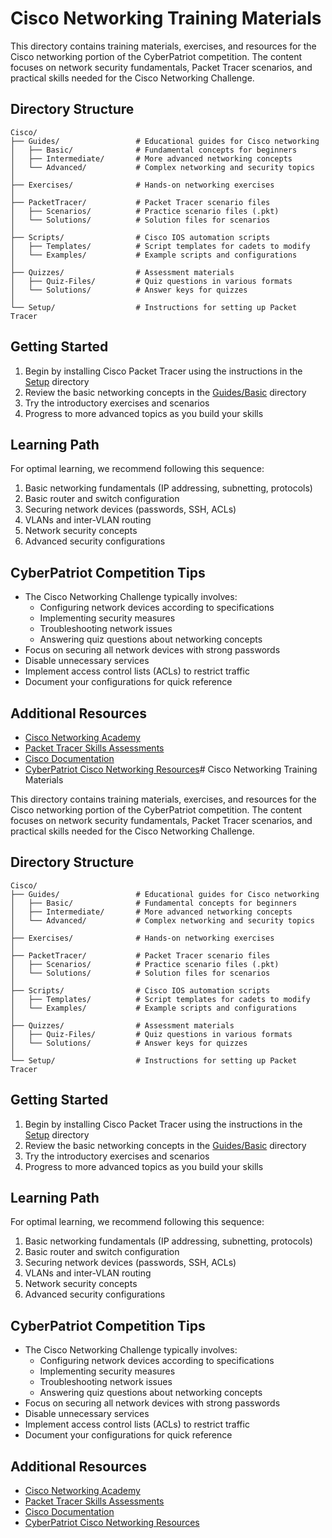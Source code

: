 # Cisco Networking Training Materials

This directory contains training materials, exercises, and resources for the Cisco networking portion of the CyberPatriot competition. The content focuses on network security fundamentals, Packet Tracer scenarios, and practical skills needed for the Cisco Networking Challenge.

## Directory Structure

```
Cisco/
├── Guides/                 # Educational guides for Cisco networking
│   ├── Basic/              # Fundamental concepts for beginners
│   ├── Intermediate/       # More advanced networking concepts
│   └── Advanced/           # Complex networking and security topics
│
├── Exercises/              # Hands-on networking exercises
│
├── PacketTracer/           # Packet Tracer scenario files
│   ├── Scenarios/          # Practice scenario files (.pkt)
│   └── Solutions/          # Solution files for scenarios
│
├── Scripts/                # Cisco IOS automation scripts
│   ├── Templates/          # Script templates for cadets to modify
│   └── Examples/           # Example scripts and configurations
│
├── Quizzes/                # Assessment materials
│   ├── Quiz-Files/         # Quiz questions in various formats
│   └── Solutions/          # Answer keys for quizzes
│
└── Setup/                  # Instructions for setting up Packet Tracer
```

## Getting Started

1. Begin by installing Cisco Packet Tracer using the instructions in the [Setup](./Setup) directory
2. Review the basic networking concepts in the [Guides/Basic](./Guides/Basic) directory
3. Try the introductory exercises and scenarios
4. Progress to more advanced topics as you build your skills

## Learning Path

For optimal learning, we recommend following this sequence:

1. Basic networking fundamentals (IP addressing, subnetting, protocols)
2. Basic router and switch configuration
3. Securing network devices (passwords, SSH, ACLs)
4. VLANs and inter-VLAN routing
5. Network security concepts
6. Advanced security configurations

## CyberPatriot Competition Tips

- The Cisco Networking Challenge typically involves:
  - Configuring network devices according to specifications
  - Implementing security measures
  - Troubleshooting network issues
  - Answering quiz questions about networking concepts
- Focus on securing all network devices with strong passwords
- Disable unnecessary services
- Implement access control lists (ACLs) to restrict traffic
- Document your configurations for quick reference

## Additional Resources

- [Cisco Networking Academy](https://www.netacad.com/)
- [Packet Tracer Skills Assessments](https://www.netacad.com/courses/packet-tracer)
- [Cisco Documentation](https://www.cisco.com/c/en/us/support/index.html)
- [CyberPatriot Cisco Networking Resources](https://www.uscyberpatriot.org/competition/training-materials/networking)# Cisco Networking Training Materials

This directory contains training materials, exercises, and resources for the Cisco networking portion of the CyberPatriot competition. The content focuses on network security fundamentals, Packet Tracer scenarios, and practical skills needed for the Cisco Networking Challenge.

## Directory Structure

```
Cisco/
├── Guides/                 # Educational guides for Cisco networking
│   ├── Basic/              # Fundamental concepts for beginners
│   ├── Intermediate/       # More advanced networking concepts
│   └── Advanced/           # Complex networking and security topics
│
├── Exercises/              # Hands-on networking exercises
│
├── PacketTracer/           # Packet Tracer scenario files
│   ├── Scenarios/          # Practice scenario files (.pkt)
│   └── Solutions/          # Solution files for scenarios
│
├── Scripts/                # Cisco IOS automation scripts
│   ├── Templates/          # Script templates for cadets to modify
│   └── Examples/           # Example scripts and configurations
│
├── Quizzes/                # Assessment materials
│   ├── Quiz-Files/         # Quiz questions in various formats
│   └── Solutions/          # Answer keys for quizzes
│
└── Setup/                  # Instructions for setting up Packet Tracer
```

## Getting Started

1. Begin by installing Cisco Packet Tracer using the instructions in the [Setup](./Setup) directory
2. Review the basic networking concepts in the [Guides/Basic](./Guides/Basic) directory
3. Try the introductory exercises and scenarios
4. Progress to more advanced topics as you build your skills

## Learning Path

For optimal learning, we recommend following this sequence:

1. Basic networking fundamentals (IP addressing, subnetting, protocols)
2. Basic router and switch configuration
3. Securing network devices (passwords, SSH, ACLs)
4. VLANs and inter-VLAN routing
5. Network security concepts
6. Advanced security configurations

## CyberPatriot Competition Tips

- The Cisco Networking Challenge typically involves:
  - Configuring network devices according to specifications
  - Implementing security measures
  - Troubleshooting network issues
  - Answering quiz questions about networking concepts
- Focus on securing all network devices with strong passwords
- Disable unnecessary services
- Implement access control lists (ACLs) to restrict traffic
- Document your configurations for quick reference

## Additional Resources

- [Cisco Networking Academy](https://www.netacad.com/)
- [Packet Tracer Skills Assessments](https://www.netacad.com/courses/packet-tracer)
- [Cisco Documentation](https://www.cisco.com/c/en/us/support/index.html)
- [CyberPatriot Cisco Networking Resources](https://www.uscyberpatriot.org/competition/training-materials/networking)
